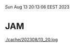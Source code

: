 Sun Aug 13 20:13:06 EEST 2023
# JAM
<a href='./cache/202308/13_20.log'>./cache/202308/13_20.log</a>
